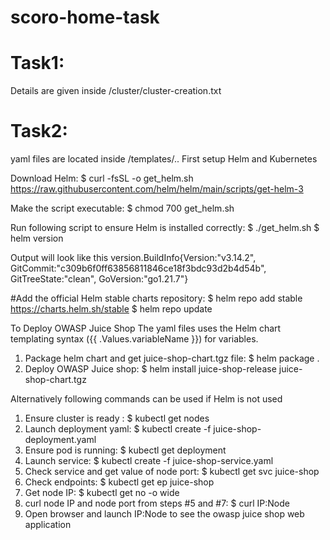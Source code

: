 # scoro-home-task

# Task1:
Details are given inside /cluster/cluster-creation.txt

# Task2:
yaml files are located inside /templates/..
First setup Helm and Kubernetes 

Download Helm:
$ curl -fsSL -o get_helm.sh https://raw.githubusercontent.com/helm/helm/main/scripts/get-helm-3

Make the script executable: 
$ chmod 700 get_helm.sh

Run following script to ensure Helm is installed correctly:
$ ./get_helm.sh
$ helm version

Output will look like this
version.BuildInfo{Version:"v3.14.2", GitCommit:"c309b6f0ff63856811846ce18f3bdc93d2b4d54b", GitTreeState:"clean", GoVersion:"go1.21.7"}

#Add the official Helm stable charts repository:
$ helm repo add stable https://charts.helm.sh/stable
$ helm repo update

To Deploy OWASP Juice Shop
The yaml files uses the Helm chart templating syntax ({{ .Values.variableName }}) for variables.
1. Package helm chart and get juice-shop-chart.tgz file: $ helm package .
2. Deploy OWASP Juice shop: $ helm install juice-shop-release juice-shop-chart.tgz

Alternatively following commands can be used if Helm is not used
1. Ensure cluster is ready : $ kubectl get  nodes
2. Launch deployment yaml: $ kubectl create -f juice-shop-deployment.yaml 
3. Ensure pod is running: $ kubectl get deployment
4. Launch service: $ kubectl create -f juice-shop-service.yaml 
5. Check service and get value of node port: $ kubectl get svc juice-shop
6. Check endpoints: $ kubectl get ep juice-shop
7. Get node IP: $  kubectl get no -o wide
8. curl node IP and node port from steps #5 and #7: $ curl IP:Node
9. Open browser and launch IP:Node to see the owasp juice shop web application